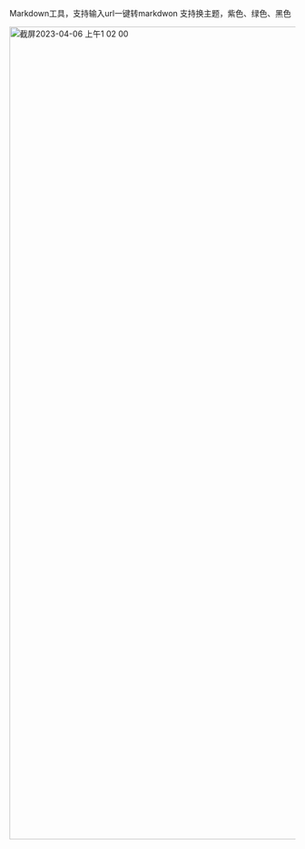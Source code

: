 Markdown工具，支持输入url一键转markdwon
支持换主题，紫色、绿色、黑色

<img width="1429" alt="截屏2023-04-06 上午1 02 00" src="https://user-images.githubusercontent.com/64321089/230154056-94bb89e0-dba4-411d-b110-bcc56bd09356.png">
